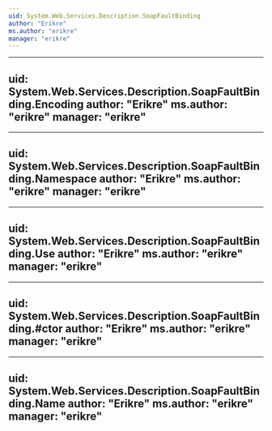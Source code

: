 ```yaml
---
uid: System.Web.Services.Description.SoapFaultBinding
author: "Erikre"
ms.author: "erikre"
manager: "erikre"
---
```


---
uid: System.Web.Services.Description.SoapFaultBinding.Encoding
author: "Erikre"
ms.author: "erikre"
manager: "erikre"
---

---
uid: System.Web.Services.Description.SoapFaultBinding.Namespace
author: "Erikre"
ms.author: "erikre"
manager: "erikre"
---

---
uid: System.Web.Services.Description.SoapFaultBinding.Use
author: "Erikre"
ms.author: "erikre"
manager: "erikre"
---

---
uid: System.Web.Services.Description.SoapFaultBinding.#ctor
author: "Erikre"
ms.author: "erikre"
manager: "erikre"
---

---
uid: System.Web.Services.Description.SoapFaultBinding.Name
author: "Erikre"
ms.author: "erikre"
manager: "erikre"
---
